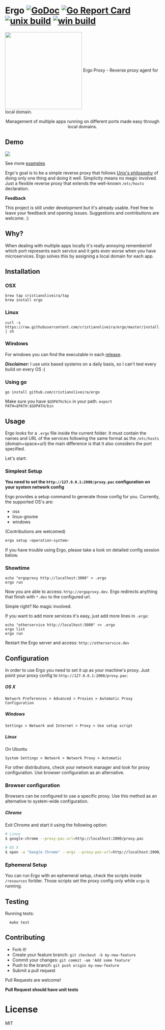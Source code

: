 
# Ergo [![GoDoc](https://godoc.org/github.com/cristianoliveira/ergo?status.svg)](https://godoc.org/github.com/cristianoliveira/ergo) [![Go Report Card](https://goreportcard.com/badge/github.com/cristianoliveira/ergo)](https://goreportcard.com/report/github.com/cristianoliveira/ergo) [![unix build](https://img.shields.io/travis/cristianoliveira/ergo.svg?label=unix)](https://travis-ci.org/cristianoliveira/ergo) [![win build](https://img.shields.io/appveyor/ci/cristianoliveira/ergo.svg?label=win)](https://ci.appveyor.com/project/cristianoliveira/ergo) 

<p align="left" >
<img src="https://s-media-cache-ak0.pinimg.com/736x/aa/bc/3b/aabc3b2b789f478ffb87ac2f0bdd2d33--ergo-proxy-manga-anime.jpg" width="250" align="center" />
<span>Ergo Proxy - Reverse proxy agent for local domain.</span>

</p>

<p align="center">
  Management of multiple apps running on different ports made easy through local domains.
</p>

## Demo

<img src="https://raw.githubusercontent.com/cristianoliveira/ergo/master/demo.gif" align="center" />

See more [examples](https://github.com/cristianoliveira/ergo/tree/master/examples)

Ergo's goal is to be a simple reverse proxy that follows [Unix's philosophy](https://en.wikipedia.org/wiki/Unix_philosophy) of doing only one thing and doing it well. Simplicity means no magic involved. Just a flexible reverse proxy that extends the well-known `/etc/hosts` declaration.

**Feedback**

This project is still under development but it's already usable. Feel free to leave your 
feedback and opening issues. Suggestions and contributions are welcome. :)

## Why?

When dealing with multiple apps locally it's really annoying rememberinf which port represents each service and it gets even worse when you have microservices. Ergo solves this by assigning a local domain for each app.

## Installation

### OSX
```
brew tap cristianoliveira/tap
brew install ergo
```

### Linux
```
curl -s https://raw.githubusercontent.com/cristianoliveira/ergo/master/install.sh | sh
```

### Windows
For windows you can find the executable in each [release](https://github.com/cristianoliveira/ergo/releases).

***Disclaimer:***
I use unix based systems on a daily basis, so I can't test every build on every OS :(

### Using go
```
go install github.com/cristianoliveira/ergo
```
Make sure you have `$GOPATH/bin` in your path. `export PATH=$PATH:$GOPATH/bin`

## Usage

Ergo looks for a `.ergo` file inside the current folder. It must contain the names and URL of the services following the same format as the `/etc/hosts` (domain+space+url) the main difference is that it also considers the port specified.

Let's start:

### Simplest Setup

**You need to set the `http://127.0.0.1:2000/proxy.pac` configuration on your system network config**

Ergo provides a setup command to generate those config for you. Currently, the supported OS's are:

 - osx
 - linux-gnome
 - windows

(Contributions are welcomed)

```bash
ergo setup <operation-system>
```

If you have trouble using Ergo, please take a look on detailed config session below.

### Showtime

```
echo "ergoproxy http://localhost:3000" > .ergo
ergo run
```
Now you are able to access: `http://ergoproxy.dev`.
Ergo redirects anything that finish with `*.dev` to the configured url.

Simple right? No magic involved.

If you want to add more services it's easy, just add more lines in `.ergo`:
```
echo "otherservice http://localhost:5000" >> .ergo
ergo list
ergo run
```

Restart the Ergo server and access: `http://otherservice.dev`

## Configuration

In order to use Ergo you need to set it up as your machine's proxy. Just point your proxy config to `http://127.0.0.1:2000/proxy.pac`:

##### OS X

`Network Preferences > Advanced > Proxies > Automatic Proxy Configuration`

##### Windows

`Settings > Network and Internet > Proxy > Use setup script`

##### Linux

On Ubuntu

`System Settings > Network > Network Proxy > Automatic`

For other distributions, check your network manager and look for proxy configuration. Use browser configuration as an alternative.

### Browser configuration

Browsers can be configured to use a specific proxy. Use this method as an alternative to system-wide configuration.

##### Chrome

Exit Chrome and start it using the following option:

```sh
# Linux
$ google-chrome --proxy-pac-url=http://localhost:2000/proxy.pac

# OS X
$ open -a "Google Chrome" --args --proxy-pac-url=http://localhost:2000/proxy.pac
```

### Ephemeral Setup

You can run Ergo with an ephemeral setup, check the scripts inside `/resources` forlder. Those scripts set the proxy config only while `ergo` is running.

## Testing 

Running tests:
```
  make test
```

## Contributing
 - Fork it!
 - Create your feature branch: `git checkout -b my-new-feature`
 - Commit your changes: `git commit -am 'Add some feature'`
 - Push to the branch: `git push origin my-new-feature`
 - Submit a pull request

Pull Requests are welcome!

**Pull Request should have unit tests**

# License

MIT
